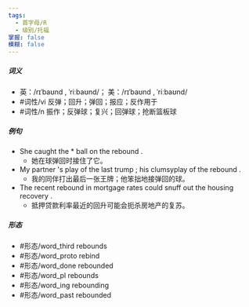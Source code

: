 ```yaml
---
tags:
  - 首字母/R
  - 级别/托福
掌握: false
模糊: false
---
```

##### 词义
- 英：/rɪˈbaʊnd , ˈriːbaʊnd/； 美：/rɪˈbaʊnd , ˈriːbaʊnd/
- #词性/vi  反弹；回升；弹回；报应；反作用于
- #词性/n  振作；反弹球；复兴；回弹球；抢断篮板球
##### 例句
- She caught the * ball on the rebound .
	- 她在球弹回时接住了它。
- My partner 's play of the last trump ; his clumsyplay of the rebound .
	- 我的同伴打出最后一张王牌；他笨拙地接弹回的球。
- The recent rebound in mortgage rates could snuff out the housing recovery .
	- 抵押贷款利率最近的回升可能会扼杀房地产的复苏。
##### 形态
- #形态/word_third rebounds
- #形态/word_proto rebind
- #形态/word_done rebounded
- #形态/word_pl rebounds
- #形态/word_ing rebounding
- #形态/word_past rebounded
